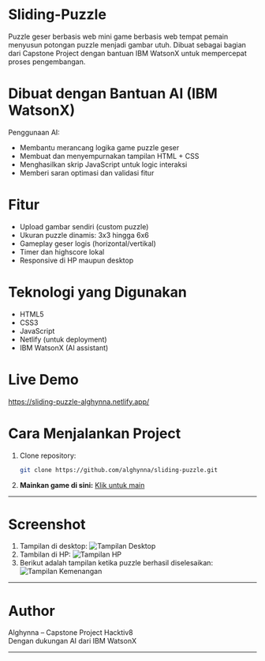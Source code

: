 # Sliding-Puzzle
Puzzle geser berbasis web mini game berbasis web tempat pemain menyusun potongan puzzle menjadi gambar utuh. Dibuat sebagai bagian dari Capstone Project dengan bantuan IBM WatsonX untuk mempercepat proses pengembangan.

# Dibuat dengan Bantuan AI (IBM WatsonX)

Penggunaan AI:
- Membantu merancang logika game puzzle geser
- Membuat dan menyempurnakan tampilan HTML + CSS
- Menghasilkan skrip JavaScript untuk logic interaksi
- Memberi saran optimasi dan validasi fitur

# Fitur

- Upload gambar sendiri (custom puzzle)
- Ukuran puzzle dinamis: 3x3 hingga 6x6
- Gameplay geser logis (horizontal/vertikal)
- Timer dan highscore lokal
- Responsive di HP maupun desktop

# Teknologi yang Digunakan

- HTML5
- CSS3
- JavaScript
- Netlify (untuk deployment)
- IBM WatsonX (AI assistant)

# Live Demo
https://sliding-puzzle-alghynna.netlify.app/

# Cara Menjalankan Project

1. Clone repository:
   ```bash
   git clone https://github.com/alghynna/sliding-puzzle.git
2. **Mainkan game di sini:** [Klik untuk main](https://link-netlify-kamu.netlify.app)

---
# Screenshot

1. Tampilan di desktop:
![Tampilan Desktop](assets/screenshoot-desktop.png)
2. Tambilan di HP:
![Tampilan HP](assets/screenshoot-mobile.JPG)
3. Berikut adalah tampilan ketika puzzle berhasil diselesaikan:
![Tampilan Kemenangan](assets/screenshoot-win.png)

---
# Author

Alghynna – Capstone Project Hacktiv8  
Dengan dukungan AI dari IBM WatsonX

---
